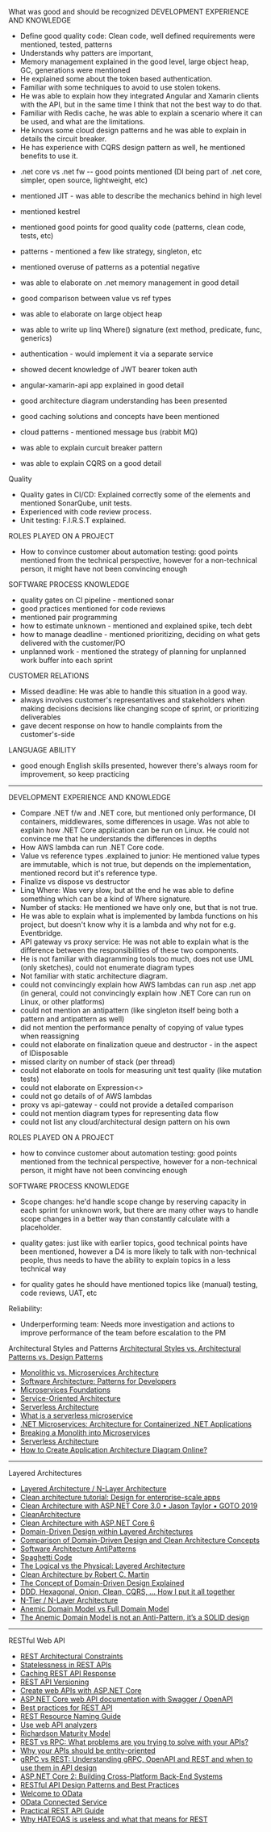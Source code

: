 What was good and should be recognized
DEVELOPMENT EXPERIENCE AND KNOWLEDGE
- Define good quality code: Clean code, well defined requirements were mentioned, tested, patterns
- Understands why patters are important,
- Memory management explained in the good level, large object heap, GC, generations were mentioned
- He explained some about the token based authentication.
- Familiar with some techniques to avoid to use stolen tokens.
- He was able to explain how they integrated Angular and Xamarin clients with the API, but in the same time I think that not the best way to do that.
- Familiar with Redis cache, he was able to explain a scenario where it can be used, and what are the limitations.
- He knows some cloud design patterns and he was able to explain in details the circuit breaker.
- He has experience with CQRS design pattern as well, he mentioned benefits to use it.

+ .net core vs .net fw 
-- good points mentioned (DI being part of .net core, simpler, open source, lightweight, etc)
+ mentioned JIT - was able to describe the mechanics behind in high level
+ mentioned kestrel
+ mentioned good points for good quality code (patterns, clean code, tests, etc)
+ patterns - mentioned a few like strategy, singleton, etc
+ mentioned overuse of patterns as a potential negative
+ was able to elaborate on .net memory management in good detail
+ good comparison between value vs ref types
+ was able to elaborate on large object heap
+ was able to write up linq Where() signature (ext method, predicate, func, generics)

+ authentication - would implement it via a separate service
+ showed decent knowledge of JWT bearer token auth
+ angular-xamarin-api app explained in good detail
+ good architecture diagram understanding has been presented
+ good caching solutions and concepts have been mentioned
+ cloud patterns - mentioned message bus (rabbit MQ)
+ was able to explain curcuit breaker pattern
+ was able to explain CQRS on a good detail

Quality
- Quality gates in CI/CD: Explained correctly some of the elements and mentioned SonarQube, unit tests.
- Experienced with code review process.
- Unit testing: F.I.R.S.T explained.

ROLES PLAYED ON A PROJECT
- How to convince customer about automation testing: good points mentioned from the technical perspective, however for a non-technical person, it might have not been convincing enough

SOFTWARE PROCESS KNOWLEDGE
+ quality gates on CI pipeline - mentioned sonar
+ good practices mentioned for code reviews
+ mentioned pair programming
+ how to estimate unknown - mentioned and explained spike, tech debt
+ how to manage deadline - mentioned prioritizing, deciding on what gets delivered with the customer/PO
+ unplanned work - mentioned the strategy of planning for unplanned work buffer into each sprint

CUSTOMER RELATIONS
+ Missed deadline: He was able to handle this situation in a good way.
+ always involves customer's representatives and stakeholders when making decisions decisions like changing scope of sprint, or prioritizing deliverables
+ gave decent response on how to handle complaints from the customer's-side

LANGUAGE ABILITY
+ good enough English skills presented, however there's always room for improvement, so keep practicing

*****

DEVELOPMENT EXPERIENCE AND KNOWLEDGE
- Compare .NET f/w and .NET core, but mentioned only performance, DI containers, middlewares, some differences in usage. Was not able to explain how .NET Core application can be run on Linux. He could not convince me that he understands the differences in depths
- How AWS lambda can run .NET Core code.
- Value vs reference types .explained to junior: He mentioned value types are immutable, which is not true, but depends on the implementation, mentioned record but it's reference type.
- Finalize vs dispose vs destructor
- Linq Where: Was very slow, but at the end he was able to define something which can be a kind of Where signature.
- Number of stacks: He mentioned we have only one, but that is not true.
- He was able to explain what is implemented by lambda functions on his project, but doesn't know why it is a lambda and why not for e.g. Eventbridge.
- API gateway vs proxy service: He was not able to explain what is the difference between the responsibilities of these two components.
- He is not familiar with diagramming tools too much, does not use UML (only sketches), could not enumerate diagram types
- Not familiar with static architecture diagram.
- could not convincingly explain how AWS lambdas can run asp .net app (in general, could not convincingly explain how .NET Core can run on Linux, or other platforms)
- could not mention an antipattern (like singleton itself being both a pattern and antipattern as well)
- did not mention the performance penalty of copying of value types when reassigning
- could not elaborate on finalization queue and destructor - in the aspect of IDisposable
- missed clarity on number of stack (per thread)
- could not elaborate on tools for measuring unit test quality (like mutation tests)
- could not elaborate on Expression<>
- could not go details of of AWS lambdas
- proxy vs api-gateway - could not provide a detailed comparison
- could not mention diagram types for representing data flow
- could not list any cloud/architectural design pattern on his own

ROLES PLAYED ON A PROJECT
- how to convince customer about automation testing: good points mentioned from the technical perspective, however for a non-technical person, it might have not been convincing enough

SOFTWARE PROCESS KNOWLEDGE
- Scope changes: he'd handle scope change by reserving capacity in each sprint for unknown work, but there are many other ways to handle scope changes in a better way than constantly calculate with a placeholder.

- quality gates: just like with earlier topics, good technical points have been mentioned, however a D4 is more likely to talk with non-technical people, thus needs to have the ability to explain topics in a less technical way
- for quality gates he should have mentioned topics like (manual) testing, code reviews, UAT, etc

Reliability:
- Underperforming team: Needs more investigation and actions to improve performance of the team before escalation to the PM

Architectural Styles and Patterns
[Architectural Styles vs. Architectural Patterns vs. Design Patterns](https://herbertograca.com/2017/07/28/architectural-styles-vs-architectural-patterns-vs-design-patterns)
- [Monolithic vs. Microservices Architecture](https://articles.microservices.com/monolithic-vs-microservices-architecture-5c4848858f59)
- [Software Architecture: Patterns for Developers](https://www.linkedin.com/learning/software-architecture-patterns-for-developers)
- [Microservices Foundations](https://www.linkedin.com/learning/microservices-foundations)
- [Service-Oriented Architecture](https://www.ibm.com/cloud/learn/soa)
- [Serverless Architecture](https://martinfowler.com/articles/serverless.html)
- [What is a serverless microservice ](https://www.cloudflare.com/learning/serverless/glossary/serverless-microservice)
- [.NET Microservices: Architecture for Containerized .NET Applications](https://docs.microsoft.com/en-us/dotnet/architecture/microservices)
- [Breaking a Monolith into Microservices](https://www.linkedin.com/learning/software-architecture-breaking-a-monolith-into-microservices)
- [Serverless Architecture](https://www.linkedin.com/learning/serverless-architecture/understand-serverless)
- [How to Create Application Architecture Diagram Online? ](https://geekflare.com/create-application-architecture-diagram)
*****************************
Layered Architectures
- [Layered Architecture / N-Layer Architecture](https://www.oreilly.com/library/view/software-architecture-patterns/9781491971437/ch01.html)
- [﻿Clean architecture tutorial: Design for enterprise-scale apps](https://www.educative.io/blog/clean-architecture-tutorial)
- [Clean Architecture with ASP.NET Core 3.0 • Jason Taylor • GOTO 2019](https://www.youtube.com/watch?v=dK4Yb6-LxAk)
- [CleanArchitecture](https://github.com/jasontaylordev/CleanArchitecture)
- [Clean Architecture with ASP.NET Core 6](https://www.youtube.com/watch?v=lkmvnjypENw)
- [Domain-Driven Design within Layered Architectures](https://archfirst.org/domain-driven-design-6-layered-architecture)
- [Comparison of Domain-Driven Design and Clean Architecture Concepts](https://khalilstemmler.com/articles/software-design-architecture/domain-driven-design-vs-clean-architecture/)
- [Software Architecture AntiPatterns](https://sourcemaking.com/antipatterns/software-architecture-antipatterns)
- [Spaghetti Code](https://sourcemaking.com/antipatterns/spaghetti-code)
- [The Logical vs the Physical: Layered Architecture](https://www.freekpaans.nl/2016/02/the-logical-vs-the-physical-business-rules/)
- [Clean Architecture by Robert C. Martin](https://bookz.lab.epam.com/details/clean-architecture/9780134494166)
- [The Concept of Domain-Driven Design Explained](https://medium.com/microtica/the-concept-of-domain-driven-design-explained-3184c0fd7c3f)
- [DDD, Hexagonal, Onion, Clean, CQRS, … How I put it all together](https://herbertograca.com/2017/11/16/explicit-architecture-01-ddd-hexagonal-onion-clean-cqrs-how-i-put-it-all-together)
- [N-Tier / N-Layer Architecture](https://www.linkedin.com/pulse/n-tier-n-layer-architecture-swapnil-baxi)
- [Anemic Domain Model vs Full Domain Model](https://martinfowler.com/bliki/AnemicDomainModel.html)
- [The Anemic Domain Model is not an Anti-Pattern, it’s a SOLID design](https://blog.inf.ed.ac.uk/sapm/2014/02/04/the-anaemic-domain-model-is-no-anti-pattern-its-a-solid-design/)
*****************************
RESTful Web API
- [REST Architectural Constraints](https://restfulapi.net/rest-architectural-constraints/)
- [Statelessness in REST APIs](https://restfulapi.net/statelessness/)
- [Caching REST API Response](https://restfulapi.net/caching/)
- [REST API Versioning](https://restfulapi.net/versioning/)
- [Create web APIs with ASP.NET Core](https://docs.microsoft.com/en-us/aspnet/core/web-api)
- [ASP.NET Core web API documentation with Swagger / OpenAPI](https://docs.microsoft.com/en-us/aspnet/core/tutorials/web-api-help-pages-using-swagger)
- [Best practices for REST API](https://stackoverflow.blog/2020/03/02/best-practices-for-rest-api-design)
- [REST Resource Naming Guide](https://restfulapi.net/resource-naming/)
- [Use web API analyzers](https://docs.microsoft.com/en-us/aspnet/core/web-api/advanced/analyzers)
- [Richardson Maturity Model](https://martinfowler.com/articles/richardsonMaturityModel.html)
- [REST vs RPC: What problems are you trying to solve with your APIs?](https://cloud.google.com/blog/products/application-development/rest-vs-rpc-what-problems-are-you-trying-to-solve-with-your-apis)
- [Why your APIs should be entity-oriented](https://cloud.google.com/blog/products/api-management/why-your-web-apis-should-be-entity-oriented)
- [gRPC vs REST: Understanding gRPC, OpenAPI and REST and when to use them in API design](https://cloud.google.com/blog/products/api-management/understanding-grpc-openapi-and-rest-and-when-to-use-them)
- [ASP.NET Core 2: Building Cross-Platform Back-End Systems](https://bookz.lab.epam.com/details/modern-api-design-aspnet-core-2-building-cross-platform-back/9781484235188)
- [RESTful API Design Patterns and Best Practices](https://bookz.lab.epam.com/details/hands-restful-api-design-patterns-and-best-practices-design/9781788992664)
- [Welcome to OData](https://docs.microsoft.com/en-us/odata/overview)
- [OData Connected Service](https://docs.microsoft.com/en-us/odata/connectedservice/getting-started)
- [Practical REST API Guide](https://github.com/drminnaar/ranker)
- [Why HATEOAS is useless and what that means for REST](https://medium.com/@andreasreiser94/why-hateoas-is-useless-and-what-that-means-for-rest-a65194471bc8)


